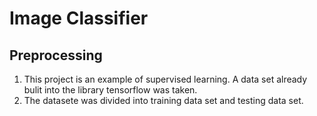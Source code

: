 # Image Classifier
## Preprocessing
1. This project is an example of supervised learning. A data set already bulit into the library tensorflow was taken.
2. The datasete was divided into training data set and testing data set.
